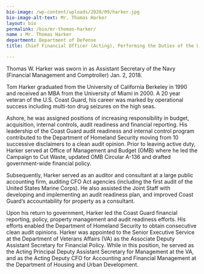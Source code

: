 ```yaml
---
bio-image: /wp-content/uploads/2020/09/harker.jpg
bio-image-alt-text: Mr. Thomas Harker
layout: bio
permalink: /bio/mr-thomas-harker/
name : Mr. Thomas Harker
department: Department of Defense
title: Chief Financial Officer (Acting), Performing the Duties of the Under Secretary of Defense (Comptroller)

---
```


Thomas W. Harker was sworn in as Assistant Secretary of the Navy (Financial Management and Comptroller) Jan. 2, 2018.

Tom Harker graduated from the University of California Berkeley in 1990 and received an MBA from the University of Miami in 2000. A 20 year veteran of the U.S. Coast Guard, his career was marked by operational success including multi-ton drug seizures on the high seas.

Ashore, he was assigned positions of increasing responsibility in budget, acquisition, internal controls, audit readiness and financial reporting. His leadership of the Coast Guard audit readiness and internal control program contributed to the Department of Homeland Security moving from 10 successive disclaimers to a clean audit opinion. Prior to leaving active duty, Harker served at Office of Management and Budget (OMB) where he led the Campaign to Cut Waste, updated OMB Circular A-136 and drafted government-wide financial policy.

Subsequently, Harker served as an auditor and consultant at a large public accounting firm, auditing CFO Act agencies (including the first audit of the United States Marine Corps). He also assisted the Joint Staff with developing and implementing an audit readiness plan, and improved Coast Guard’s accountability for property as a consultant.

Upon his return to government, Harker led the Coast Guard financial reporting, policy, property management and audit readiness efforts. His efforts enabled the Department of Homeland Security to obtain consecutive clean audit opinions. Harker was appointed to the Senior Executive Service at the Department of Veterans Affairs (VA) as the Associate Deputy Assistant Secretary for Financial Policy. While in this position, he served as the Acting Principal Deputy Assistant Secretary for Management at the VA, and as the Acting Deputy CFO for Accounting and Financial Management at the Department of Housing and Urban Development.
